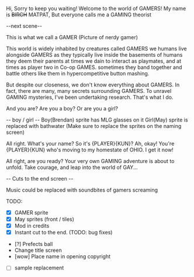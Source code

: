 Hi, Sorry to keep you waiting!
Welcome to the world of GAMERS!
My name is ~~BIRCH~~ MATPAT,
But everyone calls me a GAMING theorist

--next scene--

This is what we call a GAMER
(Picture of nerdy gamer)

This world is widely inhabited by creatures called GAMERS
we humans live alongside GAMERS
as they typically live inside the basements of humans they deem their parents
at times we dain to interact as playmates, and
at times as player two in Co-op GAMES.
sometimes they band together and battle others like them
in hypercompetitive button mashing. 

But despite our closeness, we don't know everything about GAMERS.
In fact, there are many, many secrets surrounding GAMERS.
To unravel GAMING mysteries, I've been undertaking research.
That's what I do.

And you are?
Are you a boy?
Or are you a girl?

-- boy / girl --
Boy(Brendan) sprite has MLG glasses on it
Girl(May) sprite is replaced with bathwater
(Make sure to replace the sprites on the naming screen)

All right.
What's your name?
So it's {PLAYER}{KUN}?
Ah, okay!
You're {PLAYER}{KUN} who's moving to my homestate of OHIO.
I get it now!

All right, are you ready?
Your very own GAMING adventure is about to unfold.
Take courage, and leap into the world of GAY...

-- Cuts to the end screen --

Music could be replaced with soundbites of gamers screaming






TODO:
- [x] GAMER sprite
- [x] May sprites (front / tiles)
- [x] Mod in credits
- [x] Instant cut to the end. (TODO: bug fixes)
- [?] Prefects ball
- Change title screen
- [wow] Place name in opening copyright
- [ ] sample replacement
